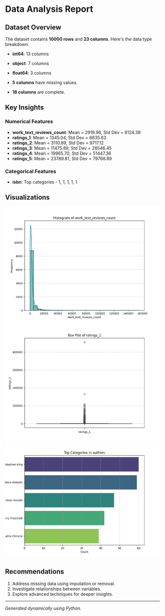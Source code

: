 
# Data Analysis Report

## Dataset Overview

The dataset contains **10000 rows** and **23 columns**. Here's the data type breakdown:
- **int64**: 13 columns
- **object**: 7 columns
- **float64**: 3 columns

- **5 columns** have missing values.
- **18 columns** are complete.

## Key Insights

### Numerical Features
- **work_text_reviews_count**: Mean = 2919.96, Std Dev = 6124.38
- **ratings_1**: Mean = 1345.04, Std Dev = 6635.63
- **ratings_2**: Mean = 3110.89, Std Dev = 9717.12
- **ratings_3**: Mean = 11475.89, Std Dev = 28546.45
- **ratings_4**: Mean = 19965.70, Std Dev = 51447.36
- **ratings_5**: Mean = 23789.81, Std Dev = 79768.89

### Categorical Features
- **isbn**: Top categories - 1, 1, 1, 1, 1

## Visualizations

![work_text_reviews_count_plot.png](goodreads\work_text_reviews_count_plot.png)
![ratings_1_plot.png](goodreads\ratings_1_plot.png)
![authors_categories.png](goodreads\authors_categories.png)

## Recommendations

1. Address missing data using imputation or removal.
2. Investigate relationships between variables.
3. Explore advanced techniques for deeper insights.

---

*Generated dynamically using Python.*

